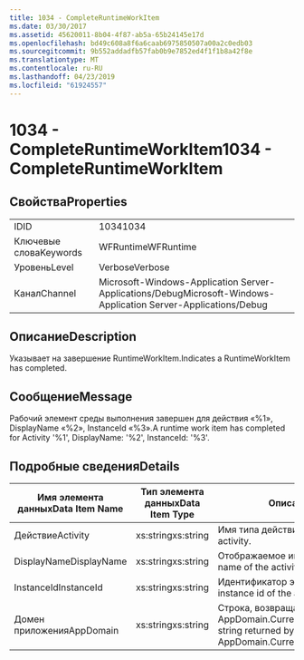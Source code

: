 ```yaml
---
title: 1034 - CompleteRuntimeWorkItem
ms.date: 03/30/2017
ms.assetid: 45620011-8b04-4f87-ab5a-65b24145e17d
ms.openlocfilehash: bd49c608a8f6a6caab6975850507a00a2c0edb03
ms.sourcegitcommit: 9b552addadfb57fab0b9e7852ed4f1f1b8a42f8e
ms.translationtype: MT
ms.contentlocale: ru-RU
ms.lasthandoff: 04/23/2019
ms.locfileid: "61924557"
---
```

# <a name="1034---completeruntimeworkitem"></a><span data-ttu-id="9762b-102">1034 - CompleteRuntimeWorkItem</span><span class="sxs-lookup"><span data-stu-id="9762b-102">1034 - CompleteRuntimeWorkItem</span></span>
## <a name="properties"></a><span data-ttu-id="9762b-103">Свойства</span><span class="sxs-lookup"><span data-stu-id="9762b-103">Properties</span></span>  
  
|||  
|-|-|  
|<span data-ttu-id="9762b-104">ID</span><span class="sxs-lookup"><span data-stu-id="9762b-104">ID</span></span>|<span data-ttu-id="9762b-105">1034</span><span class="sxs-lookup"><span data-stu-id="9762b-105">1034</span></span>|  
|<span data-ttu-id="9762b-106">Ключевые слова</span><span class="sxs-lookup"><span data-stu-id="9762b-106">Keywords</span></span>|<span data-ttu-id="9762b-107">WFRuntime</span><span class="sxs-lookup"><span data-stu-id="9762b-107">WFRuntime</span></span>|  
|<span data-ttu-id="9762b-108">Уровень</span><span class="sxs-lookup"><span data-stu-id="9762b-108">Level</span></span>|<span data-ttu-id="9762b-109">Verbose</span><span class="sxs-lookup"><span data-stu-id="9762b-109">Verbose</span></span>|  
|<span data-ttu-id="9762b-110">Канал</span><span class="sxs-lookup"><span data-stu-id="9762b-110">Channel</span></span>|<span data-ttu-id="9762b-111">Microsoft-Windows-Application Server-Applications/Debug</span><span class="sxs-lookup"><span data-stu-id="9762b-111">Microsoft-Windows-Application Server-Applications/Debug</span></span>|  
  
## <a name="description"></a><span data-ttu-id="9762b-112">Описание</span><span class="sxs-lookup"><span data-stu-id="9762b-112">Description</span></span>  
 <span data-ttu-id="9762b-113">Указывает на завершение RuntimeWorkItem.</span><span class="sxs-lookup"><span data-stu-id="9762b-113">Indicates a RuntimeWorkItem has completed.</span></span>  
  
## <a name="message"></a><span data-ttu-id="9762b-114">Сообщение</span><span class="sxs-lookup"><span data-stu-id="9762b-114">Message</span></span>  
 <span data-ttu-id="9762b-115">Рабочий элемент среды выполнения завершен для действия «%1», DisplayName «%2», InstanceId «%3».</span><span class="sxs-lookup"><span data-stu-id="9762b-115">A runtime work item has completed for Activity '%1', DisplayName: '%2', InstanceId: '%3'.</span></span>  
  
## <a name="details"></a><span data-ttu-id="9762b-116">Подробные сведения</span><span class="sxs-lookup"><span data-stu-id="9762b-116">Details</span></span>  
  
|<span data-ttu-id="9762b-117">Имя элемента данных</span><span class="sxs-lookup"><span data-stu-id="9762b-117">Data Item Name</span></span>|<span data-ttu-id="9762b-118">Тип элемента данных</span><span class="sxs-lookup"><span data-stu-id="9762b-118">Data Item Type</span></span>|<span data-ttu-id="9762b-119">Описание</span><span class="sxs-lookup"><span data-stu-id="9762b-119">Description</span></span>|  
|--------------------|--------------------|-----------------|  
|<span data-ttu-id="9762b-120">Действие</span><span class="sxs-lookup"><span data-stu-id="9762b-120">Activity</span></span>|<span data-ttu-id="9762b-121">xs:string</span><span class="sxs-lookup"><span data-stu-id="9762b-121">xs:string</span></span>|<span data-ttu-id="9762b-122">Имя типа действия.</span><span class="sxs-lookup"><span data-stu-id="9762b-122">The type name of the activity.</span></span>|  
|<span data-ttu-id="9762b-123">DisplayName</span><span class="sxs-lookup"><span data-stu-id="9762b-123">DisplayName</span></span>|<span data-ttu-id="9762b-124">xs:string</span><span class="sxs-lookup"><span data-stu-id="9762b-124">xs:string</span></span>|<span data-ttu-id="9762b-125">Отображаемое имя действия.</span><span class="sxs-lookup"><span data-stu-id="9762b-125">The display name of the activity.</span></span>|  
|<span data-ttu-id="9762b-126">InstanceId</span><span class="sxs-lookup"><span data-stu-id="9762b-126">InstanceId</span></span>|<span data-ttu-id="9762b-127">xs:string</span><span class="sxs-lookup"><span data-stu-id="9762b-127">xs:string</span></span>|<span data-ttu-id="9762b-128">Идентификатор экземпляра действия.</span><span class="sxs-lookup"><span data-stu-id="9762b-128">The instance id of the activity.</span></span>|  
|<span data-ttu-id="9762b-129">Домен приложения</span><span class="sxs-lookup"><span data-stu-id="9762b-129">AppDomain</span></span>|<span data-ttu-id="9762b-130">xs:string</span><span class="sxs-lookup"><span data-stu-id="9762b-130">xs:string</span></span>|<span data-ttu-id="9762b-131">Строка, возвращаемая AppDomain.CurrentDomain.FriendlyName.</span><span class="sxs-lookup"><span data-stu-id="9762b-131">The string returned by AppDomain.CurrentDomain.FriendlyName.</span></span>|
